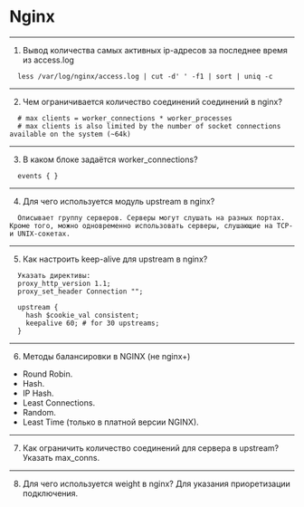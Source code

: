 # Nginx
---

1. Вывод количества самых активных ip-адресов за последнее время из access.log

```
  less /var/log/nginx/access.log | cut -d' ' -f1 | sort | uniq -c
```
      

---

2. Чем ограничивается количество соединений соединений в nginx?
```
  # max clients = worker_connections * worker_processes
  # max clients is also limited by the number of socket connections available on the system (~64k)
```

---

3. В каком блоке задаётся worker_connections?
```
  events { }
```

---

4. Для чего используется модуль upstream в nginx?

```
  Описывает группу серверов. Серверы могут слушать на разных портах. Кроме того, можно одновременно использовать серверы, слушающие на TCP- и UNIX-сокетах.
```
  
---

5. Как настроить keep-alive для upstream в nginx?

```
  Указать директивы:
  proxy_http_version 1.1;
  proxy_set_header Connection "";

  upstream {
    hash $cookie_val consistent;
    keepalive 60; # for 30 upstreams;
  }
```

---

6. Методы балансировки в NGINX (не nginx+)
  - Round Robin.
  - Hash.
  - IP Hash.
  - Least Connections.
  - Random.
  - Least Time (только в платной версии NGINX).

---

7. Как ограничить количество соединений для сервера в upstream?
  Указать max_conns.

---

8. Для чего используется weight в nginx?
  Для указания приоретизации подключения.
